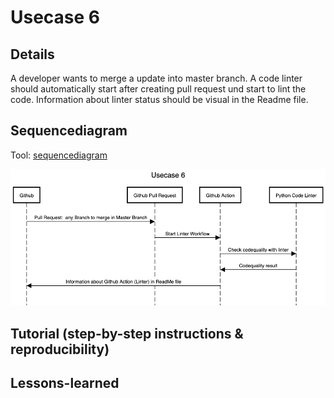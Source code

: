 # Usecase 6

## Details

A developer wants to merge a update into master branch. A code linter should automatically start after creating pull request und start to lint the code. Information about linter status should be visual in the Readme file.

## Sequencediagram
Tool: [sequencediagram](https://sequencediagram.org/)

![Usecase6](Images/Usecase-6.png)

## Tutorial (step-by-step instructions & reproducibility)

## Lessons-learned
